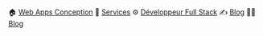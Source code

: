 🏠 [Web Apps Conception](https://www.webapps-conception.fr)
🏤 [Services](https://www.webapps-conception.fr/#services)
⚙️ [Développeur Full Stack](https://www.webapps-conception.fr/#developer)
✍️ [Blog](https://www.webapps-conception.fr/blog)
🤙🏻 [Blog](https://www.webapps-conception.fr/about)


<!--
**webapps-conception/webapps-conception** is a ✨ _special_ ✨ repository because its `README.md` (this file) appears on your GitHub profile.

Here are some ideas to get you started:

- 🔭 I’m currently working on ...
- 🌱 I’m currently learning ...
- 👯 I’m looking to collaborate on ...
- 🤔 I’m looking for help with ...
- 💬 Ask me about ...
- 📫 How to reach me: ...
- 😄 Pronouns: ...
- ⚡ Fun fact: ...
-->
